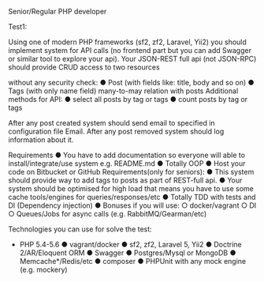 Senior/Regular PHP developer

Test1:

Using one of modern PHP frameworks (sf2, zf2, Laravel, Yii2) you should implement system
for API calls (no frontend part but you can add Swagger or similar tool to explore your api).
Your JSON-REST full api (not JSON-RPC) should provide CRUD access to two resources

without any security check:
● Post (with fields like: title, body and so on)
● Tags (with only name field) many-to-may relation with posts
Additional methods for API:
● select all posts by tag or tags
● count posts by tag or tags

After any post created system should send email to specified in configuration file Email.
After any post removed system should log information about it.

Requirements
● You have to add documentation so everyone will able to install/integrate/use system
e.g. README.md
● Totally OOP
● Host your code on Bitbucket or GitHub
Requirements(only for seniors):
● This system should provide way to add tags to posts as part of REST-full api.
● Your system should be optimised for high load that means you have to use some
cache tools/engines for queries/responses/etc
● Totally TDD with tests and DI (Dependency injection)
● Bonuses if you will use:
○ docker/vagrant
○ DI
○ Queues/Jobs for async calls (e.g. RabbitMQ/Gearman/etc)

Technologies you can use for solve the test:
* PHP 5.4-5.6
● vagrant/docker
● sf2, zf2, Laravel 5, Yii2
● Doctrine 2/AR/Eloquent ORM
● Swagger
● Postgres/Mysql or MongoDB
● Memcache*/Redis/etc
● composer
● PHPUnit with any mock engine (e.g. mockery)
